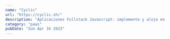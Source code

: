 ```yaml
---
name: "Cyclic"
url: "https://cyclic.sh/"
description: "Aplicaciones Fullstack Javascript: implemente y aloje en segundos. Conecte su repositorio de GitHub. Construiremos, implementaremos y administraremos el alojamiento."
category: "paas"
pubDate: "Sun Apr 16 2023"
---
```

